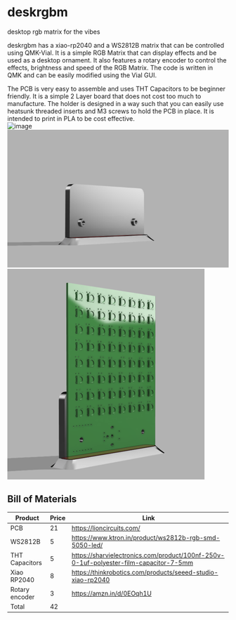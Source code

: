 # deskrgbm
desktop rgb matrix for the vibes

deskrgbm has a xiao-rp2040 and a WS2812B matrix that can be controlled using QMK-Vial. It is a simple RGB Matrix that can display effects and be used as a desktop ornament. It also features a rotary encoder to control the effects, brightness and speed of the RGB Matrix. The code is written in QMK and can be easily modified using the Vial GUI.

The PCB is very easy to assemble and uses THT Capacitors to be beginner friendly. It is a simple 2 Layer board that does not cost too much to manufacture. The holder is designed in a way such that you can easily use heatsunk threaded inserts and M3 screws to hold the PCB in place. It is intended to print in PLA to be cost effective. \
<img width="629" height="661" alt="image" src="https://github.com/user-attachments/assets/fc404282-49d8-4a5a-9e04-f059acc16f5a" />
![render holder](assets/render_holder.png)
![render holder and pcb](assets/render_together.png)

## Bill of Materials

|Product       |Price|Link                                                                                               |
|--------------|-----|---------------------------------------------------------------------------------------------------|
|PCB           |21   |https://lioncircuits.com/                                                                          |
|WS2812B       |5    |https://www.ktron.in/product/ws2812b-rgb-smd-5050-led/                                             |
|THT Capacitors|5    |https://sharvielectronics.com/product/100nf-250v-0-1uf-polyester-film-capacitor-7-5mm              |
|Xiao RP2040   |8    |https://thinkrobotics.com/products/seeed-studio-xiao-rp2040                                        |
|Rotary encoder|3    |https://amzn.in/d/0EOqh1U                                                                          |
|Total         |42   |                                                                                                   |
